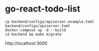 # go-react-todo-list

```
cp backend/configs/apiserver.example.toml backend/configs/apiserver.toml
docker-compose up -d --build
cd backend && make migrate
```

http://localhost:3000